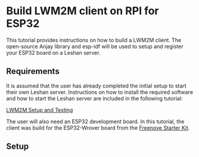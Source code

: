 # Build LWM2M client on RPI for ESP32

This tutorial provides instructions on how to build a LWM2M client.
The open-source Anjay library and esp-idf will be used to setup and register your ESP32 board on a Leshan server.

## Requirements

It is assumed that the user has already completed the initial setup to start their own Leshan server. Instructions on how to install the required software and how to start the Leshan server are included in the following tutorial: 

[LWM2M Setup and Testing](https://github.com/HectorGBoissier/CSC8566_IOT_Fall2022/tree/main/LWM2M)

The user will also need an ESP32 development board. In this tutorial, the client was build for the ESP32-Wrover board from the [Freenove Starter Kit](https://github.com/Freenove/Freenove_Ultimate_Starter_Kit_for_ESP32). 

## Setup

